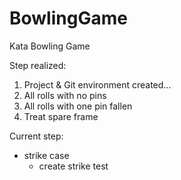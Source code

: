 # BowlingGame
Kata Bowling Game

Step realized:

1. Project & Git environment created...
2. All rolls with no pins
3. All rolls with one pin fallen
4. Treat spare frame

Current step: 

* strike case
  * create strike test
